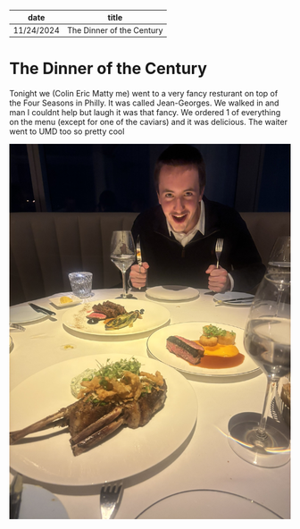 | date       | title                     |
| ---------- | ------------------------- |
| 11/24/2024 | The Dinner of the Century |

# The Dinner of the Century

Tonight we (Colin Eric Matty me) went to a very fancy resturant on top of the Four Seasons in Philly. It was called Jean-Georges. We walked in and man I couldnt help but laugh it was that fancy. We ordered 1 of everything on the menu (except for one of the caviars) and it was delicious. The waiter went to UMD too so pretty cool

![pfp](/content/hudson/images/IMG_2883.jpeg)
